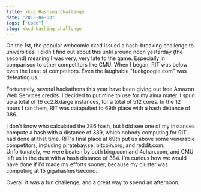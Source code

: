 ```yaml
---
title: xkcd Hashing Challenge
date: "2013-04-03"
tags: ["code"]
slug: xkcd-hashing-challenge
---
```


On the 1st, the popular webcomic xkcd issued a hash-breaking challenge to
universities. I didn't find out about this until around noon yesterday (the
second) meaning I was very, very late to the game. Especially in comparison to
other competitors like CMU. When I began, RIT was below even the least of
competitors. Even the laughable "fuckgoogle.com" was defeating us.

Fortunately, several hackathons this year have been giving out free Amazon Web
Services credits. I decided to put mine to use for my alma mater. I spun up a
total of 16 cc2.8xlarge instances, for a total of 512 cores. In the 12 hours I
ran them, RIT was catapulted to 69th place with a hash distance of 386.

I don't know who calculated the 386 hash, but I did see one of my instances
compute a hash with a distance of 389, which nobody computing for RIT had done
at that time. RIT's final place at 69th put us above some venerable
competitors, including piratebay.se, bitcoin.org, and reddit.com.
Unfortunately, we were beaten by both bing.com and 4chan.com, and CMU left us
in the dust with a hash distance of 384. I'm curious how we would have done if
I'd made my efforts sooner, because my cluster was computing at 15 gigahashes/second.

Overall it was a fun challenge, and a great way to spend an afternoon.

